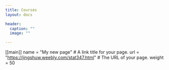```yaml
---
title: Courses
layout: docs

header:
  caption: ""
  image: ""

---
```

[[main]]
  name = "My new page"  # A link title for your page.
  url = "https://jingshuw.weebly.com/stat347.html"  # The URL of your page.
  weight = 50
